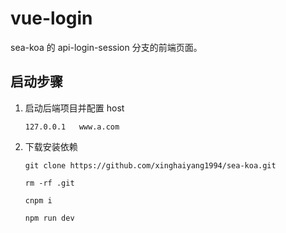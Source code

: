 # vue-login
sea-koa 的 api-login-session 分支的前端页面。

## 启动步骤
1. 启动后端项目并配置 host
    ```
    127.0.0.1   www.a.com
    ```
2. 下载安装依赖
    ```
    git clone https://github.com/xinghaiyang1994/sea-koa.git

    rm -rf .git
    
    cnpm i 

    npm run dev
    ```
